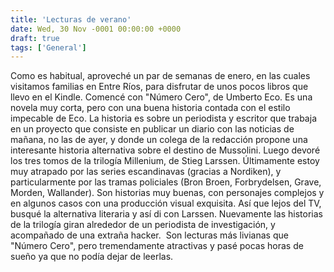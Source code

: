 ```yaml
---
title: 'Lecturas de verano'
date: Wed, 30 Nov -0001 00:00:00 +0000
draft: true
tags: ['General']
---
```


Como es habitual, aproveché un par de semanas de enero, en las cuales visitamos familias en Entre Ríos, para disfrutar de unos pocos libros que llevo en el Kindle. Comencé con "Número Cero", de Umberto Eco. Es una novela muy corta, pero con una buena historia contada con el estilo impecable de Eco. La historia es sobre un periodista y escritor que trabaja en un proyecto que consiste en publicar un diario con las noticias de mañana, no las de ayer, y donde un colega de la redacción propone una interesante historia alternativa sobre el destino de Mussolini. Luego devoré los tres tomos de la trilogía Millenium, de Stieg Larssen. Últimamente estoy muy atrapado por las series escandinavas (gracias a Nordiken), y particularmente por las tramas policiales (Bron Broen, Forbrydelsen, Grave, Morden, Wallander). Son historias muy buenas, con personajes complejos y en algunos casos con una producción visual exquisita. Así que lejos del TV, busqué la alternativa literaria y así di con Larssen. Nuevamente las historias de la trilogía giran alrededor de un periodista de investigación, y acompañado de una extraña hacker.  Son lecturas más livianas que "Número Cero", pero tremendamente atractivas y pasé pocas horas de sueño ya que no podía dejar de leerlas.